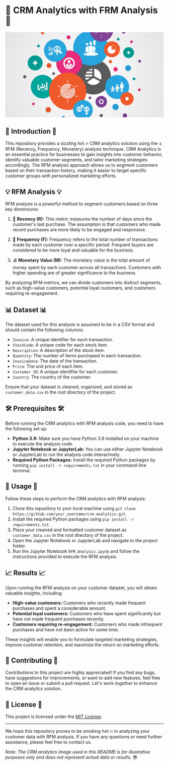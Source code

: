 # 💼 CRM Analytics with FRM Analysis 💼

![](dataseqban.jpg)

## 📜 Introduction 📜
This repository provides a sizzling hot 🔥 CRM analytics solution using the 🔝 RFM (Recency, Frequency, Monetary) analysis technique. CRM Analytics is an essential practice for businesses to gain insights into customer behavior, identify valuable customer segments, and tailor marketing strategies accordingly. The RFM analysis approach allows us to segment customers based on their transaction history, making it easier to target specific customer groups with personalized marketing efforts.

## 💡 RFM Analysis 💡
RFM analysis is a powerful method to segment customers based on three key dimensions:

1. 🔔 **Recency (R):** This metric measures the number of days since the customer's last purchase. The assumption is that customers who made recent purchases are more likely to be engaged and responsive.

2. 🔄 **Frequency (F):** Frequency refers to the total number of transactions made by each customer over a specific period. Frequent buyers are considered to be more loyal and valuable for the business.

3. 💰 **Monetary Value (M):** The monetary value is the total amount of money spent by each customer across all transactions. Customers with higher spending are of greater significance to the business.

By analyzing RFM metrics, we can divide customers into distinct segments, such as high-value customers, potential loyal customers, and customers requiring re-engagement.

## 📊 Dataset 📊
The dataset used for this analysis is assumed to be in a CSV format and should contain the following columns:

- `Invoice`: A unique identifier for each transaction.
- `StockCode`: A unique code for each stock item.
- `Description`: A description of the stock item.
- `Quantity`: The number of items purchased in each transaction.
- `InvoiceDate`: The date of the transaction.
- `Price`: The unit price of each item.
- `Customer ID`: A unique identifier for each customer.
- `Country`: The country of the customer.

Ensure that your dataset is cleaned, organized, and stored as `customer_data.csv` in the root directory of the project.

## 🛠️ Prerequisites 🛠️
Before running the CRM analytics with RFM analysis code, you need to have the following set up:

- **Python 3.9:** Make sure you have Python 3.9 installed on your machine to execute the analysis code.
- **Jupyter Notebook or JupyterLab:** You can use either Jupyter Notebook or JupyterLab to run the analysis code interactively.
- **Required Python Packages:** Install the required Python packages by running `pip install -r requirements.txt` in your command-line terminal.

## 🚀 Usage 🚀
Follow these steps to perform the CRM analytics with RFM analysis:

1. Clone this repository to your local machine using `git clone https://github.com/your_username/crm-analytics.git`.
2. Install the required Python packages using `pip install -r requirements.txt`.
3. Place your cleaned and formatted customer dataset as `customer_data.csv` in the root directory of the project.
4. Open the Jupyter Notebook or JupyterLab and navigate to the project folder.
5. Run the Jupyter Notebook `RFM_Analysis.ipynb` and follow the instructions provided to execute the RFM analysis.

## 📈 Results 📈
Upon running the RFM analysis on your customer dataset, you will obtain valuable insights, including:

- **High-value customers:** Customers who recently made frequent purchases and spent a considerable amount.
- **Potential loyal customers:** Customers who have spent significantly but have not made frequent purchases recently.
- **Customers requiring re-engagement:** Customers who made infrequent purchases and have not been active for some time.

These insights will enable you to formulate targeted marketing strategies, improve customer retention, and maximize the return on marketing efforts.

## 👥 Contributing 👥
Contributions to this project are highly appreciated! If you find any bugs, have suggestions for improvements, or want to add new features, feel free to open an issue or submit a pull request. Let's work together to enhance the CRM analytics solution.

## 📄 License 📄
This project is licensed under the [MIT License](LICENSE).

---

We hope this repository proves to be smoking hot 🔥 in analyzing your customer data with RFM analysis. If you have any questions or need further assistance, please feel free to contact us.

*Note: The CRM analytics image used in this README is for illustrative purposes only and does not represent actual data or results.* 😎

